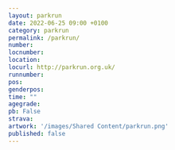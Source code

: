 ```yaml
---
layout: parkrun
date: 2022-06-25 09:00 +0100
category: parkrun
permalink: /parkrun/
number: 
locnumber: 
location: 
locurl: http://parkrun.org.uk/
runnumber: 
pos: 
genderpos: 
time: ""
agegrade: 
pb: False
strava: 
artwork: '/images/Shared Content/parkrun.png'
published: false
---
```

